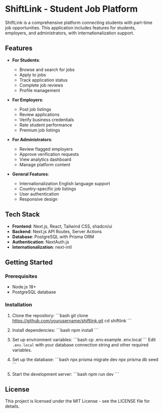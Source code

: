 # ShiftLink - Student Job Platform

ShiftLink is a comprehensive platform connecting students with part-time job opportunities. This application includes features for students, employers, and administrators, with internationalization support.

## Features

- **For Students**:
  - Browse and search for jobs
  - Apply to jobs
  - Track application status
  - Complete job reviews
  - Profile management

- **For Employers**:
  - Post job listings
  - Review applications
  - Verify business credentials
  - Rate student performance
  - Premium job listings

- **For Administrators**:
  - Review flagged employers
  - Approve verification requests
  - View analytics dashboard
  - Manage platform content

- **General Features**:
  - Internationalization English language support
  - Country-specific job listings
  - User authentication
  - Responsive design

## Tech Stack

- **Frontend**: Next.js, React, Tailwind CSS, shadcn/ui
- **Backend**: Next.js API Routes, Server Actions
- **Database**: PostgreSQL with Prisma ORM
- **Authentication**: NextAuth.js
- **Internationalization**: next-intl

## Getting Started

### Prerequisites

- Node.js 18+
- PostgreSQL database

### Installation

1. Clone the repository:
   \`\`\`bash
   git clone https://github.com/yourusername/shiftlink.git
   cd shiftlink
   \`\`\`

2. Install dependencies:
   \`\`\`bash
   npm install
   \`\`\`

3. Set up environment variables:
   \`\`\`bash
   cp .env.example .env.local
   \`\`\`
   Edit `.env.local` with your database connection string and other required variables.

4. Set up the database:
   \`\`\`bash
   npx prisma migrate dev
   npx prisma db seed
   \`\`\`

5. Start the development server:
   \`\`\`bash
   npm run dev
   \`\`\`


## License

This project is licensed under the MIT License - see the LICENSE file for details.
